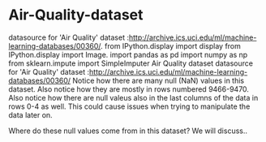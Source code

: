 # Air-Quality-dataset
datasource for 'Air Quality' dataset :http://archive.ics.uci.edu/ml/machine-learning-databases/00360/. from IPython.display import display from IPython.display import Image. import pandas as pd import numpy as np from sklearn.impute import SimpleImputer
Air Quality dataset
datasource for 'Air Quality' dataset :http://archive.ics.uci.edu/ml/machine-learning-databases/00360/
Notice how there are many null (NaN) values in this dataset. Also notice how they are mostly in rows numbered 9466-9470. Also notice how there are null valeus also in the last columns of the data in rows 0-4 as well. This could cause issues when trying to manipulate the data later on.

Where do these null values come from in this dataset? We will discuss..
